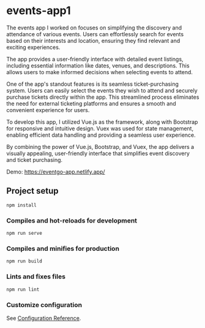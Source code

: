 # events-app1
The events app I worked on focuses on simplifying the discovery and attendance of various events. Users can effortlessly search for events based on their interests and location, ensuring they find relevant and exciting experiences.

The app provides a user-friendly interface with detailed event listings, including essential information like dates, venues, and descriptions. This allows users to make informed decisions when selecting events to attend.

One of the app's standout features is its seamless ticket-purchasing system. Users can easily select the events they wish to attend and securely purchase tickets directly within the app. This streamlined process eliminates the need for external ticketing platforms and ensures a smooth and convenient experience for users.

To develop this app, I utilized Vue.js as the framework, along with Bootstrap for responsive and intuitive design. Vuex was used for state management, enabling efficient data handling and providing a seamless user experience.

By combining the power of Vue.js, Bootstrap, and Vuex, the app delivers a visually appealing, user-friendly interface that simplifies event discovery and ticket purchasing. 

Demo: https://eventgo-app.netlify.app/
## Project setup
```
npm install
```

### Compiles and hot-reloads for development
```
npm run serve
```

### Compiles and minifies for production
```
npm run build
```

### Lints and fixes files
```
npm run lint
```

### Customize configuration
See [Configuration Reference](https://cli.vuejs.org/config/).
